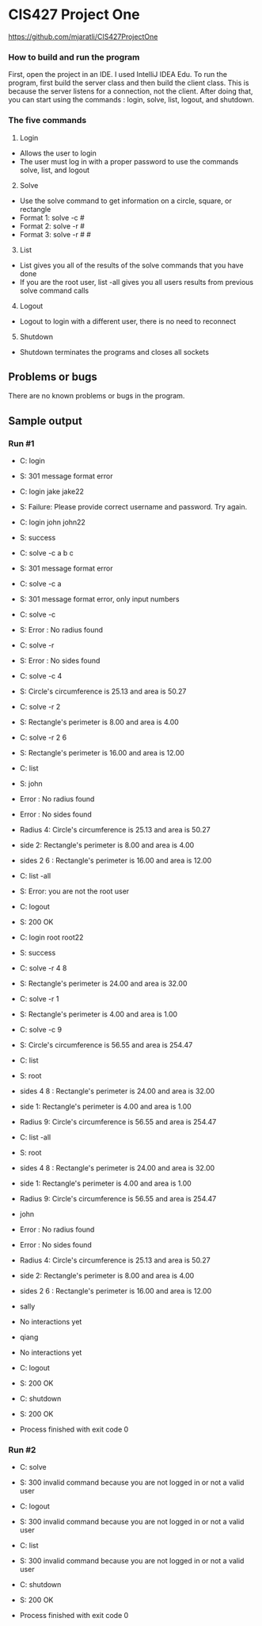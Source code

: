 # CIS427 Project One
https://github.com/mjaratli/CIS427ProjectOne

### How to build and run the program
First, open the project in an IDE. I used IntelliJ IDEA Edu.
To run the program, first build the 
server class and then build the client class.
This is because the server listens for 
a connection, not the client. After doing that, you 
can start using the commands : login, solve, 
list, logout, and shutdown.

### The five commands
1. Login
- Allows the user to login
- The user must log in with a proper password to use 
the commands solve, list, and logout
2. Solve
- Use the solve command to get information on a circle, square, or rectangle
- Format 1: solve -c #
- Format 2: solve -r #
- Format 3: solve -r # #
3. List
- List gives you all of the results of the solve commands that you have done
- If you are the root user, list -all gives you all users results from 
previous solve command calls
4. Logout
- Logout to login with a different user, there is no need to reconnect
5. Shutdown
- Shutdown terminates the programs and closes all sockets

## Problems or bugs
There are no known problems or bugs in the program.

## Sample output

### Run #1
- C: login
- S: 301 message format error
- C: login jake jake22
- S: Failure: Please provide correct username and password. Try again.
- C: login john john22
- S: success
- C: solve -c a b c
- S: 301 message format error
- C: solve -c a
- S: 301 message format error, only input numbers
- C: solve -c
- S: Error : No radius found
- C: solve -r
- S: Error : No sides found
- C: solve -c 4
- S: Circle's circumference is 25.13 and area is 50.27
- C: solve -r 2
- S: Rectangle's perimeter is 8.00 and area is 4.00
- C: solve -r 2 6
- S: Rectangle's perimeter is 16.00 and area is 12.00
- C: list
- S: john
- Error : No radius found
- Error : No sides found
- Radius 4: Circle's circumference is 25.13 and area is 50.27
- side 2: Rectangle's perimeter is 8.00 and area is 4.00
- sides 2 6 : Rectangle's perimeter is 16.00 and area is 12.00

- C: list -all
- S: Error: you are not the root user
- C: logout
- S: 200 OK
- C: login root root22
- S: success
- C: solve -r 4 8
- S: Rectangle's perimeter is 24.00 and area is 32.00
- C: solve -r 1
- S: Rectangle's perimeter is 4.00 and area is 1.00
- C: solve -c 9
- S: Circle's circumference is 56.55 and area is 254.47
- C: list
- S: root
- sides 4 8 : Rectangle's perimeter is 24.00 and area is 32.00
- side 1: Rectangle's perimeter is 4.00 and area is 1.00
- Radius 9: Circle's circumference is 56.55 and area is 254.47

- C: list -all
- S: root
- sides 4 8 : Rectangle's perimeter is 24.00 and area is 32.00
- side 1: Rectangle's perimeter is 4.00 and area is 1.00
- Radius 9: Circle's circumference is 56.55 and area is 254.47
- john
- Error : No radius found
- Error : No sides found
- Radius 4: Circle's circumference is 25.13 and area is 50.27
- side 2: Rectangle's perimeter is 8.00 and area is 4.00
- sides 2 6 : Rectangle's perimeter is 16.00 and area is 12.00
- sally
- No interactions yet
- qiang
- No interactions yet

- C: logout
- S: 200 OK
- C: shutdown
- S: 200 OK

- Process finished with exit code 0

### Run #2
- C: solve
- S: 300 invalid command because you are not logged in or not a valid user
- C: logout
- S: 300 invalid command because you are not logged in or not a valid user
- C: list
- S: 300 invalid command because you are not logged in or not a valid user
- C: shutdown
- S: 200 OK

- Process finished with exit code 0
